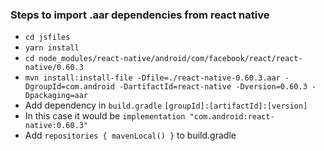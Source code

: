 ### Steps to import .aar dependencies from react native

- `cd jsfiles`
- `yarn install`
- `cd node_modules/react-native/android/com/facebook/react/react-native/0.60.3`
- `mvn install:install-file -Dfile=./react-native-0.60.3.aar -DgroupId=com.android -DartifactId=react-native -Dversion=0.60.3 -Dpackaging=aar`
- Add dependency in `build.gradle` `[groupId]:[artifactId]:[version]`
- In this case it would be `implementation "com.android:react-native:0.60.3"`
- Add `repositories { mavenLocal() }` to build.gradle
